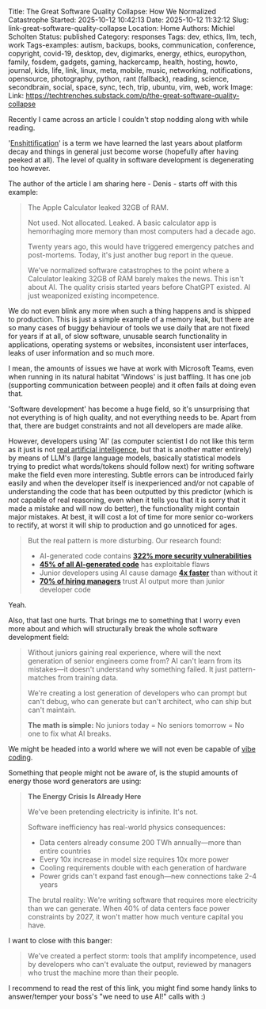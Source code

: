Title: The Great Software Quality Collapse: How We Normalized Catastrophe
Started: 2025-10-12 10:42:13
Date: 2025-10-12 11:32:12
Slug: link-great-software-quality-collapse
Location: Home
Authors: Michiel Scholten
Status: published
Category: responses
Tags: dev, ethics, llm, tech, work
Tags-examples: autism, backups, books, communication, conference, copyright, covid-19, desktop, dev, digimarks, energy, ethics, europython, family, fosdem, gadgets, gaming, hackercamp, health, hosting, howto, journal, kids, life, link, linux, meta, mobile, music, networking, notifications, opensource, photography, python, rant (fallback), reading, science, secondbrain, social, space, sync, tech, trip, ubuntu, vim, web, work
Image: 
Link: https://techtrenches.substack.com/p/the-great-software-quality-collapse

Recently I came across an article I couldn't stop nodding along with while reading.

'[Enshittification](https://en.wikipedia.org/wiki/Enshittification)' is a term we have learned the last years about platform decay and things in general just become worse (hopefully after having peeked at all). The level of quality in software development is degenerating too however.

The author of the article I am sharing here - Denis - starts off with this example:

> The Apple Calculator leaked 32GB of RAM.
> 
> Not used. Not allocated. Leaked. A basic calculator app is hemorrhaging more memory than most computers had a decade ago.
> 
> Twenty years ago, this would have triggered emergency patches and post-mortems. Today, it's just another bug report in the queue.
> 
> We've normalized software catastrophes to the point where a Calculator leaking 32GB of RAM barely makes the news. This isn't about AI. The quality crisis started years before ChatGPT existed. AI just weaponized existing incompetence.

We do not even blink any more when such a thing happens and is shipped to production. This is just a simple example of a memory leak, but there are so many cases of buggy behaviour of tools we use daily that are not fixed for years if at all, of slow software, unusable search functionality in applications, operating systems or websites, inconsistent user interfaces, leaks of user information and so much more.

I mean, the amounts of issues we have at work with Microsoft Teams, even when running in its natural habitat 'Windows' is just baffling. It has one job (supporting communication between people) and it often fails at doing even that.

'Software development' has become a huge field, so it's unsurprising that not everything is of high quality, and not everything needs to be. Apart from that, there are budget constraints and not all developers are made alike.

However, developers using 'AI' (as computer scientist I do not like this term as it just is not [real artificial intelligence](https://en.wikipedia.org/wiki/Artificial_intelligence), but that is another matter entirely) by means of LLM's (large language models, basically statistical models trying to predict what words/tokens should follow next) for writing software make the field even more interesting. Subtle errors can be introduced fairly easily and when the developer itself is inexperienced and/or not capable of understanding the code that has been outputted by this predictor (which is *not* capable of real reasoning, even when it tells you that it is sorry that it made a mistake and will now do better), the functionality might contain major mistakes. At best, it will cost a lot of time for more senior co-workers to rectify, at worst it will ship to production and go unnoticed for ages.

> But the real pattern is more disturbing. Our research found:
> 
> - AI-generated code contains **[322% more security vulnerabilities](https://www.eenewseurope.com/en/report-finds-ai-generated-code-poses-security-risks/)**
> - **[45% of all AI-generated code](https://sdtimes.com/security/ai-generated-code-poses-major-security-risks-in-nearly-half-of-all-development-tasks-veracode-research-reveals/)** has exploitable flaws
> - Junior developers using AI cause damage **[4x faster](https://metr.org/blog/2025-07-10-early-2025-ai-experienced-os-dev-study/)** than without it
> - **[70% of hiring managers](https://stackoverflow.blog/2025/09/10/ai-vs-gen-z)** trust AI output more than junior developer code

Yeah.

Also, that last one hurts. That brings me to something that I worry even more about and which will structurally break the whole software development field:

> Without juniors gaining real experience, where will the next generation of senior engineers come from? AI can't learn from its mistakes—it doesn't understand why something failed. It just pattern-matches from training data.
> 
> We're creating a lost generation of developers who can prompt but can't debug, who can generate but can't architect, who can ship but can't maintain.
> 
> **The math is simple:** No juniors today = No seniors tomorrow = No one to fix what AI breaks.

We might be headed into a world where we will not even be capable of [vibe coding](https://en.wikipedia.org/wiki/Vibe_coding).

Something that people might not be aware of, is the stupid amounts of energy those word generators are using:

> **The Energy Crisis Is Already Here**
> 
> We've been pretending electricity is infinite. It's not.
> 
> Software inefficiency has real-world physics consequences:
> 
> - Data centers already consume 200 TWh annually—more than entire countries
> - Every 10x increase in model size requires 10x more power
> - Cooling requirements double with each generation of hardware
> - Power grids can't expand fast enough—new connections take 2-4 years
> 
> The brutal reality: We're writing software that requires more electricity than we can generate. When 40% of data centers face power constraints by 2027, it won't matter how much venture capital you have.

I want to close with this banger:

> We've created a perfect storm: tools that amplify incompetence, used by developers who can't evaluate the output, reviewed by managers who trust the machine more than their people.

I recommend to read the rest of this link, you might find some handy links to answer/temper your boss's "we need to use AI!" calls with :)

